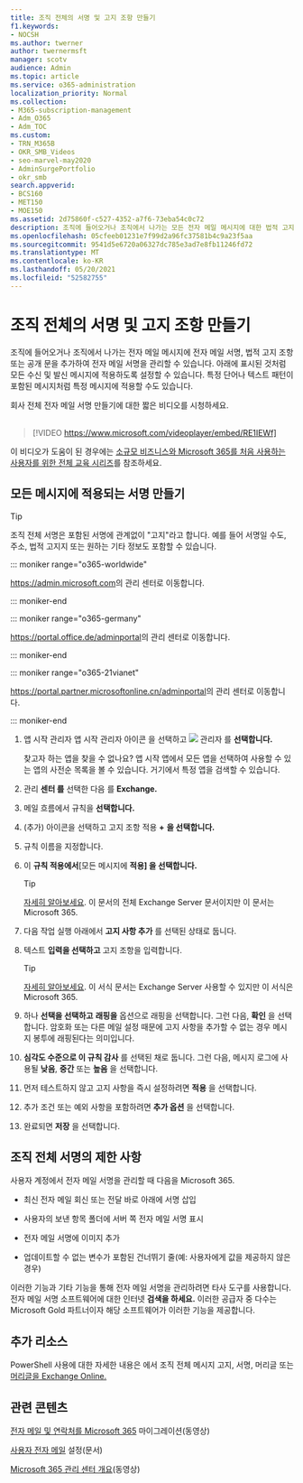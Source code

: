 ```yaml
---
title: 조직 전체의 서명 및 고지 조항 만들기
f1.keywords:
- NOCSH
ms.author: twerner
author: twernermsft
manager: scotv
audience: Admin
ms.topic: article
ms.service: o365-administration
localization_priority: Normal
ms.collection:
- M365-subscription-management
- Adm_O365
- Adm_TOC
ms.custom:
- TRN_M365B
- OKR_SMB_Videos
- seo-marvel-may2020
- AdminSurgePortfolio
- okr_smb
search.appverid:
- BCS160
- MET150
- MOE150
ms.assetid: 2d75860f-c527-4352-a7f6-73eba54c0c72
description: 조직에 들어오거나 조직에서 나가는 모든 전자 메일 메시지에 대한 법적 고지 조항 또는 공개 설명을 포함하여 전자 메일 서명을 관리합니다.
ms.openlocfilehash: 05cfeeb01231e7f99d2a96fc37581b4c9a23f5aa
ms.sourcegitcommit: 9541d5e6720a06327dc785e3ad7e8fb11246fd72
ms.translationtype: MT
ms.contentlocale: ko-KR
ms.lasthandoff: 05/20/2021
ms.locfileid: "52582755"
---
```

# <a name="create-organization-wide-signatures-and-disclaimers"></a>조직 전체의 서명 및 고지 조항 만들기

 조직에 들어오거나 조직에서 나가는 전자 메일 메시지에 전자 메일 서명, 법적 고지 조항 또는 공개 문을 추가하여 전자 메일 서명을 관리할 수 있습니다. 아래에 표시된 것처럼 모든 수신 및 발신 메시지에 적용하도록 설정할 수 있습니다. 특정 단어나 텍스트 패턴이 포함된 메시지처럼 특정 메시지에 적용할 수도 있습니다.

 회사 전체 전자 메일 서명 만들기에 대한 짧은 비디오를 시청하세요. <br><br>
  
> [!VIDEO https://www.microsoft.com/videoplayer/embed/RE1IEWf] 

이 비디오가 도움이 된 경우에는 [소규모 비즈니스와 Microsoft 365를 처음 사용하는 사용자를 위한 전체 교육 시리즈](../../business-video/index.yml)를 참조하세요.

## <a name="create-a-signature-that-applies-to-all-messages"></a>모든 메시지에 적용되는 서명 만들기

> [!TIP]
> 조직 전체 서명은 포함된 서명에 관계없이 "고지"라고 합니다. 예를 들어 서명일 수도, 주소, 법적 고지지 또는 원하는 기타 정보도 포함할 수 있습니다.
    
::: moniker range="o365-worldwide"

<a href="https://go.microsoft.com/fwlink/p/?linkid=2024339" target="_blank">https://admin.microsoft.com</a>의 관리 센터로 이동합니다.

::: moniker-end

::: moniker range="o365-germany"

<a href="https://go.microsoft.com/fwlink/p/?linkid=848041" target="_blank">https://portal.office.de/adminportal</a>의 관리 센터로 이동합니다.

::: moniker-end

::: moniker range="o365-21vianet"

<a href="https://go.microsoft.com/fwlink/p/?linkid=850627" target="_blank">https://portal.partner.microsoftonline.cn/adminportal</a>의 관리 센터로 이동합니다.

::: moniker-end

1. 앱 시작 관리자 앱 시작 관리자 아이콘 을 선택하고 ![ ](../../media/7502f4ec-3c9a-435d-a7b4-b9cda85189a7.png) 관리자 를 **선택합니다.**
   
    찾고자 하는 앱을 찾을 수 없나요? 앱 시작 앱에서 모든  앱을 선택하여 사용할 수 있는 앱의 사전순 목록을 볼 수 있습니다. 거기에서 특정 앱을 검색할 수 있습니다. 
    
2. 관리 **센터 를** 선택한 다음 를 **Exchange.**
    
3. 메일 흐름에서 규칙을 **선택합니다.**
    
4. (추가) 아이콘을 선택하고 고지 조항 적용 **+** **을 선택합니다.**
    
5. 규칙 이름을 지정합니다.
    
6. 이 **규칙 적용에서**[모든 메시지에 **적용] 을 선택합니다.**
    
    > [!TIP]
    > [자세히 알아보세요](/Exchange/policy-and-compliance/mail-flow-rules/signatures#Scoping). 이 문서의 전체 Exchange Server 문서이지만 이 문서는 Microsoft 365. 
  
7. 다음 작업 실행 아래에서 **고지 사항 추가** 를 선택된 상태로 둡니다. 
    
8.  텍스트 **입력을 선택하고** 고지 조항을 입력합니다. 
    
    > [!TIP]
    > [자세히 알아보세요](/Exchange/policy-and-compliance/mail-flow-rules/signatures#FormatDisclaimer). 이 서식 문서는 Exchange Server 사용할 수 있지만 이 서식은 Microsoft 365. 

9. 하나 **선택을 선택하고** **래핑을** 옵션으로 래핑을 선택합니다. 그런 다음, **확인** 을 선택합니다. 암호화 또는 다른 메일 설정 때문에 고지 사항을 추가할 수 없는 경우 메시지 봉투에 래핑된다는 의미입니다.
    
10. **심각도 수준으로 이 규칙 감사** 를 선택된 채로 둡니다. 그런 다음, 메시지 로그에 사용될 **낮음**, **중간** 또는 **높음** 을 선택합니다. 
    
11. 먼저 테스트하지 않고 고지 사항을 즉시 설정하려면 **적용** 을 선택합니다. 
    
12. 추가 조건 또는 예외 사항을 포함하려면 **추가 옵션** 을 선택합니다. 
    
13. 완료되면 **저장** 을 선택합니다. 
    
## <a name="limitations-of-organization-wide-signatures"></a>조직 전체 서명의 제한 사항

사용자 계정에서 전자 메일 서명을 관리할 때 다음을 Microsoft 365.
  
- 최신 전자 메일 회신 또는 전달 바로 아래에 서명 삽입
    
- 사용자의 보낸 항목 폴더에 서버 쪽 전자 메일 서명 표시
    
- 전자 메일 서명에 이미지 추가
    
- 업데이트할 수 없는 변수가 포함된 건너뛰기 줄(예: 사용자에게 값을 제공하지 않은 경우)
    
이러한 기능과 기타 기능을 통해 전자 메일 서명을 관리하려면 타사 도구를 사용합니다. 전자 메일 서명 소프트웨어에 대한 인터넷 **검색을 하세요.** 이러한 공급자 중 다수는 Microsoft Gold 파트너이자 해당 소프트웨어가 이러한 기능을 제공합니다. 
  
## <a name="more-resources"></a>추가 리소스

PowerShell 사용에 대한 자세한 내용은 에서 조직 전체 메시지 고지, 서명, 머리글 또는 [머리글을 Exchange Online.](/exchange/security-and-compliance/mail-flow-rules/disclaimers-signatures-footers-or-headers)

## <a name="related-content"></a>관련 콘텐츠

[전자 메일 및 연락처를 Microsoft 365](migrate-email-and-contacts-admin.md) 마이그레이션(동영상)

[사용자 전자 메일](../email/office-365-user-email-settings.md) 설정(문서)

[Microsoft 365 관리 센터 개요](../../business-video/admin-center-overview.md)(동영상)

